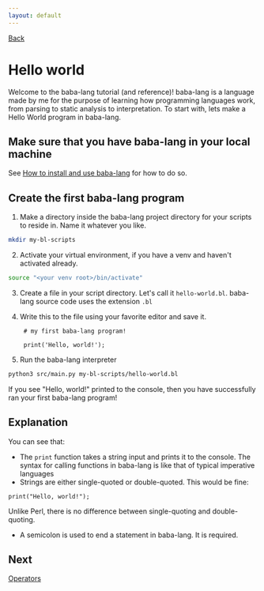 ```yaml
---
layout: default
---
```



[Back](index.md)

# Hello world

Welcome to the baba-lang tutorial (and reference)! baba-lang is a language made by me for the purpose of learning how programming languages work, from parsing to static analysis to interpretation. To start with, lets make a Hello World program in baba-lang.


## Make sure that you have baba-lang in your local machine

See [How to install and use baba-lang](index.md#how-to-install-and-use-baba-lang) for how to do so.


## Create the first baba-lang program

1. Make a directory inside the baba-lang project directory for your scripts to reside in. Name it whatever you like.
```sh
mkdir my-bl-scripts
```
2. Activate your virtual environment, if you have a venv and haven't activated already.
```sh
source "<your venv root>/bin/activate"
```
3. Create a file in your script directory. Let's call it `hello-world.bl`. baba-lang source code uses the extension `.bl`
4. Write this to the file using your favorite editor and save it.

        # my first baba-lang program!

        print('Hello, world!');

5. Run the baba-lang interpreter
```sh
python3 src/main.py my-bl-scripts/hello-world.bl
```

If you see "Hello, world!" printed to the console, then you have successfully ran your first baba-lang program!


## Explanation

You can see that:
* The `print` function takes a string input and prints it to the console. The syntax for calling functions in baba-lang is like that of typical imperative languages
* Strings are either single-quoted or double-quoted. This would be fine:
```
print("Hello, world!");
```
Unlike Perl, there is no difference between single-quoting and double-quoting.
* A semicolon is used to end a statement in baba-lang. It is required.


## Next

[Operators](operators.md)